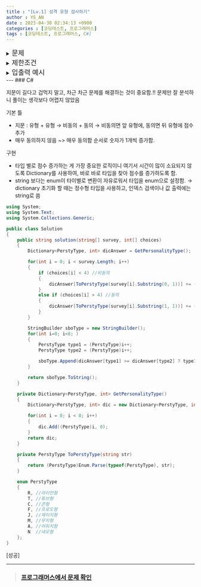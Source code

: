 ```yaml
---
title : "[Lv.1] 성격 유형 검사하기"
author : YS_AN
date : 2023-04-30 02:34:13 +0900
categories : [코딩테스트, 프로그래머스]
tags : [코딩테스트, 프로그래머스, C#]
---
```


<details>
  <summary><font size= "4">문제</font></summary>
    
    나만의 카카오 성격 유형 검사지를 만들려고 합니다. 성격 유형 검사는 다음과 같은 4개 지표로 성격 유형을   구분합니다. 성격은 각 지표에서 두 유형 중 하나로 결정됩니다. <br>  
    <table>
        <th>지표 번호</th>
        <th>성격 유형</th>
        <tr>
            <td>1번 지표</td>
            <td>라이언형(R), 튜브형(T)</td>
        </tr>
        <tr>
            <td>2번 지표</td>
            <td>콘형(C), 프로도형(F)</td>
        </tr>
        <tr>
            <td>3번 지표</td>
            <td>제이지형(J), 무지형(M)</td>
        </tr>
        <tr>
            <td>4번 지표</td>
            <td>어피치형(A), 네오형(N)</td>
        </tr>
    </table>    
    4개의 지표가 있으므로 성격 유형은 총 16(=2 x 2 x 2 x 2)가지가 나올 수 있습니다. 예를 들어, "RFMN"이나   "TCMA"와 같은 성격 유형이 있습니다. <br><br>
    검사지에는 총 n개의 질문이 있고, 각 질문에는 아래와 같은 7개의 선택지가 있습니다. <br>
    <mark>매우 비동의</mark>&nbsp;&nbsp;<mark>비동의</mark>&nbsp;&nbsp;<mark>약간 비동의</mark>&nbsp;&nbsp  <mark>모르겠음</mark>&nbsp;&nbsp;<mark>약간 동의</mark>&nbsp;&nbsp;<mark>동의</mark>&nbsp;&nbsp   <mark>매우 동의</mark>
    <br><br>
    
    각 질문은 1가지 지표로 성격 유형 점수를 판단합니다. <br>
    
    예를 들어, 어떤 한 질문에서 4번 지표로 아래 표처럼 점수를 매길 수 있습니다. <br>
    <table>
        <th>선택지</th>
        <th>성격 유형 점수</th>
        <tr>
            <td>매우 비동의</td>
            <td>네오형 3점</td>
        </tr>
        <tr>
            <td>비동의</td>
            <td>네오형 2점</td>
        </tr>
        <tr>
            <td>약간 비동의</td>
            <td>네오형 1점</td>
        </tr>
        <tr>
            <td>모르겠음</td>
            <td>어떤 성격 유형도 점수를 얻지 않습니다</td>
        </tr>
        <tr>
            <td>매우 동의</td>
            <td>어피치형 1점</td>
        </tr>
        <tr>
            <td>동의</td>
            <td>어피치형 2점</td>
        </tr>
        <tr>
            <td>약간 동의</td>
            <td>어피치형 3점</td>
        </tr>
    </table>
    검사자가 질문에서 약간 동의 선택지를 선택할 경우 어피치형(A) 성격 유형 1점을 받게 되고, 매우 비동의 선택지를 선택할 경우 네오형(N) 성격 유형 3점을 받게 됩니다. <br><br>
    
    위 예시처럼 네오형이 비동의, 어피치형이 동의인 경우만 주어지지 않고, <br>
    질문에 따라 네오형이 동의, 어피치형이 비동의인 경우도 주어질 수 있습니다. <br>
    하지만 각 선택지는 고정적인 크기의 점수를 가지고 있습니다. <br>
    
    <ul>
        <li><mark>매우 동의</mark>나 <mark>매우 비동의</mark> 선택지를 선택하면 3점을 얻습니다. </li>
        <li><mark>동의</mark>나 <mark>비동의</mark> 선택지를 선택하면 2점을 얻습니다. </li>
        <li><mark>약간 동의</mark>나 <mark>약간 비동의</mark> 선택지를 선택하면 1점을 얻습니다. </li>
        <li><mark>모르겠음</mark> 선택지를 선택하면 점수를 얻지 않습니다. </li>
    </ul>
    <br>
    검사 결과는 모든 질문의 성격 유형 점수를 더하여 각 지표에서 더 높은 점수를 받은 성격 유형이 검사자의 성격   유형이라고 판단합니다. 단, 하나의 지표에서 각 성격 유형 점수가 같으면, 두 성격 유형 중 사전 순으로 빠른 성격 유형을 검사자의 성격 유형이라고 판단합니다. <br> <br>
    
    질문마다 판단하는 지표를 담은 1차원 문자열 배열 survey와 검사자가 각 질문마다 선택한 선택지를 담은 1차원  정수 배열 choices가 매개변수로 주어집니다.  <br> 이때, 검사자의 성격 유형 검사 결과를 지표 번호 순서대로 return 하도록 solution 함수를 완성해주세요. <br> <br>

</details>
    
<details>
    <summary><font size= "4">제한조건</font></summary>

    <ul>
        <li> 1 ≤ survey의 길이 ( = n) ≤ 1,000 </li>
        <ul style="list-style-type:circle">
            <li>survey의 원소는 "RT", "TR", "FC", "CF", "MJ", "JM", "AN", "NA" 중 하나입니다.</li>
            <li>survey[i]의 첫 번째 캐릭터는 i+1번 질문의 비동의 관련 선택지를 선택하면 받는 성격 유형을 의미합니다.</li>
            <li>survey[i]의 두 번째 캐릭터는 i+1번 질문의 동의 관련 선택지를 선택하면 받는 성격 유형을 의미합니다.</li>
        </ul>

        <li>choices의 길이 = survey의 길이</li>
        <ul style="list-style-type:circle">
            <li>choices[i]는 검사자가 선택한 i+1번째 질문의 선택지를 의미합니다.</li>
            <li>1 ≤ choices의 원소 ≤ 7</li>
        </ul>
    </ul>
    <br>
    <table>
        <th>choices</th>
	    <th>뜻</th>
        <tr>
            <td>1</td>
            <td>매우 비동의</td>
        </tr>
        <tr>
            <td>2</td>
            <td>비동의</td>
        </tr>
        <tr>
            <td>3</td>
            <td>약간 비동의</td>
        </tr>
        <tr>
            <td>4</td>
            <td>모르겠음</td>
        </tr>
        <tr>
            <td>5</td>
            <td>매우 동의</td>
        </tr>
        <tr>
            <td>6</td>
            <td>동의</td>
        </tr>
        <tr>
            <td>7</td>
            <td>약간 동의</td>
        </tr>    
    </table>
    <br>

</details>

<details>
  <summary><font size= "4">입출력 예시</font></summary>

    <table>
        <th>survey</th>
	    <th>choices</th>
        <th>result</th>
        <tr>
            <td>"AN", "CF", "MJ", "RT", "NA"</td>
            <td>5, 3, 2, 7, 5</td>
            <td>"TCMA"</td>
        </tr>    
        <tr>
            <td>"TR", "RT", "TR"</td>
            <td>7, 1, 3</td>
            <td>"RCJA"</td>
        </tr>   
    </table>

</details>
---
### C#

지문이 길다고 겁먹지 말고, 차근 차근 문제를 해결하는 것이 중요함.!!
문제만 잘 분석하니 풀이는 생각보다 어렵지 않았음 

기본 틀
- 지문 : 유형 + 유형 →  비동의 + 동의 → 비동의면 앞 유형에, 동의면 뒤 유형에 점수 추가
- 매우 동의하지 않음 ~> 매우 동의함 순서로 숫자가 1개씩 증가함.

구현
- 타입 별로 점수 증가하는 게 가장 중요한 로직이니 여기서 시간이 많이 소요되지 않도록 Dictionary를 사용하여, 바로 바로 타입을 찾아 점수를 증가하도록 함.
- string 보다는 enum이 타이별로 변환이 자유로워서 타입을 enum으로 설정함.
    → dictionary 초기화 할 때는 정수형 타입을 사용하고, 인덱스 검색이나 값 출력에는 string로 씀 
    

```csharp
using System;
using System.Text;
using System.Collections.Generic;

public class Solution
{
	public string solution(string[] survey, int[] choices)
	{
		Dictionary<PerstyType, int> dicAnswer = GetPersonalityType();

		for(int i = 0; i < survey.Length; i++)
		{
			if (choices[i] < 4) //비동의
			{
				dicAnswer[ToPerstyType(survey[i].Substring(0, 1))] += (4 - choices[i]);
			}
			else if (choices[i] > 4) //동의
			{
				dicAnswer[ToPerstyType(survey[i].Substring(1, 1))] += (choices[i] - 4);
			}
		}

		StringBuilder sboType = new StringBuilder();
		for(int i=0; i<8; )
		{
			PerstyType type1 = (PerstyType)i++;
			PerstyType type2 = (PerstyType)i++;

			sboType.Append(dicAnswer[type1] >= dicAnswer[type2] ? type1 : type2);
		}

		return sboType.ToString();
	}

	private Dictionary<PerstyType, int> GetPersonalityType()
	{
		Dictionary<PerstyType, int> dic = new Dictionary<PerstyType, int>();

		for(int i = 0; i < 8; i++)
		{
			dic.Add((PerstyType)i, 0);
		}
		return dic;
	}

	private PerstyType ToPerstyType(string str)
	{
		return (PerstyType)Enum.Parse(typeof(PerstyType), str);
	}

	enum PerstyType 
	{
		R, //라이언형
		T, //튜브형
		C, //콘형
		F, //프로도형
		J, //제이지형
		M, //무지형
		A, //어피치형
		N  //네오형
	};
}
```

[성공]

---
> ### [프로그래머스에서 문제 확인](https://school.programmers.co.kr/learn/courses/30/lessons/118666)
